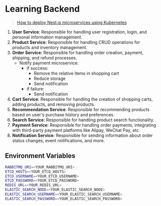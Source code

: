 # Learning Backend

> [How to deploy Nest.js microservices using Kubernetes](https://www.yanceyleo.com/post/6dcea851-2ccc-48ca-bbd3-d18cb4e40cd9)

1. **User Service**: Responsible for handling user registration, login, and personal information management.
2. **Product Service**: Responsible for handling CRUD operations for products and inventory management.
3. **Order Service**: Responsible for handling order creation, payment, shipping, and refund processes.
   - Notify payment microservice:
     - if success:
       - Remove the relative items in shopping cart
       - Reduce storage
       - Send notification
     - if failure:
       - Send notification
4. **Cart Service**: Responsible for handling the creation of shopping carts, adding products, and removing products.
5. **Recommendation Service**: Responsible for recommending products based on user's purchase history and preferences.
6. **Search Service**: Responsible for handling product search functionality.
7. **Payment Service**: Responsible for handling order payments, integrating with third-party payment platforms like Alipay, WeChat Pay, etc.
8. **Notification Service**: Responsible for sending information about order status changes, event notifications, and more.

## Environment Variables

```bash
RABBITMQ_URI=<YOUR_RABBITMQ_URI>
ETCD_HOSTS=<YOUR_ETCD_HOSTS>
ETCD_USERNAME=<YOUR_ETCD_USERNAME>
ETCD_PASSWORD=<YOUR_ETCD_PASSWORD>
REDIS_URL=<YOUR_REDIS_URL>
ELASTIC_SEARCH_NODE=<YOUR_ELASTIC_SEARCH_NODE>
ELASTIC_SEARCH_USERNAME=<YOUR_ELASTIC_SEARCH_USERNAME>
ELASTIC_SEARCH_PASSWORD=<YOUR_ELASTIC_SEARCH_PASSWORD>
```
